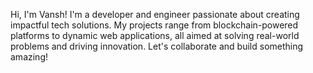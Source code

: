 Hi, I'm Vansh! I'm a developer and engineer passionate about creating impactful tech solutions.
My projects range from blockchain-powered platforms to dynamic web applications, all aimed at solving real-world problems and driving innovation.
Let's collaborate and build something amazing!

